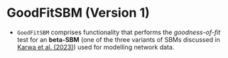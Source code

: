# GoodFitSBM (Version 1)

* `GoodFitSBM` comprises functionality that performs the *goodness-of-fit* test for an **beta-SBM** (one of the three variants of SBMs discussed in [Karwa et al. (2023)](https://doi.org/10.1093/jrsssb/qkad084)) used for modelling network data.
